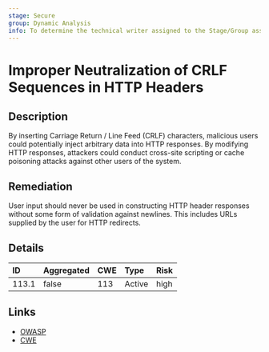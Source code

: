 ```yaml
---
stage: Secure
group: Dynamic Analysis
info: To determine the technical writer assigned to the Stage/Group associated with this page, see https://about.gitlab.com/handbook/product/ux/technical-writing/#assignments
---
```


# Improper Neutralization of CRLF Sequences in HTTP Headers

## Description

By inserting Carriage Return / Line Feed (CRLF) characters, malicious users could potentially inject arbitrary data into HTTP responses. By modifying HTTP responses, attackers could conduct cross-site scripting or cache poisoning attacks against other users of the system.

## Remediation

User input should never be used in constructing HTTP header responses without some form
of validation against newlines. This includes URLs supplied by the user for HTTP redirects.

## Details

| ID | Aggregated | CWE | Type | Risk |
|:---|:--------|:--------|:--------|:--------|
| 113.1 | false | 113 | Active | high |

## Links

- [OWASP](https://owasp.org/www-community/attacks/HTTP_Response_Splitting)
- [CWE](https://cwe.mitre.org/data/definitions/113.html)
